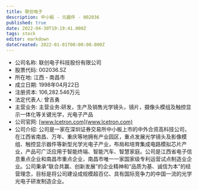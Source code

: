 ```yaml
---
title: 联创电子
description: 中小板 - 元器件 - 002036
published: true
date: 2022-04-30T19:19:41.000Z
tags: stock
editor: markdown
dateCreated: 2022-01-01T00:00:00.000Z
---
```


- 公司名称: 联创电子科技股份有限公司
- 股票代码: 002036.SZ
- 所在地: 江西 - 南昌市
- 成立日期: 1998年04月22日
- 注册资本: 106,282.546万元
- 法定代表人: 曾吉勇
- 主营业务: 主营业务:研发，生产及销售光学镜头，镜片，摄像头模组及触控显示一体化等关键光学，光电子产品
- 公司官网: [www.lcetron.com](www.lcetron.com)
- 公司介绍: 公司是一家在深圳证券交易所中小板上市的中外合资高科技公司，在江西省南昌、万年、重庆等地拥有产业园区，重点发展光学镜头及影像模组、触控显示器件等新型光学光电子产业，布局和培育集成电路模拟芯片产业，产品可广泛应用于智能终端、智能汽车、智慧家庭。公司是江西省电子信息重点企业和南昌市重点企业，南昌市唯一一家国家级专利运营试点制造业企业。公司秉承“联合共赢、创新发展”的企业精神和“品质为基、诚信为本”的经营理念，目标是将公司建设成规模超百亿、具有国际竞争力的中国一流的光学光电子研发制造企业。


